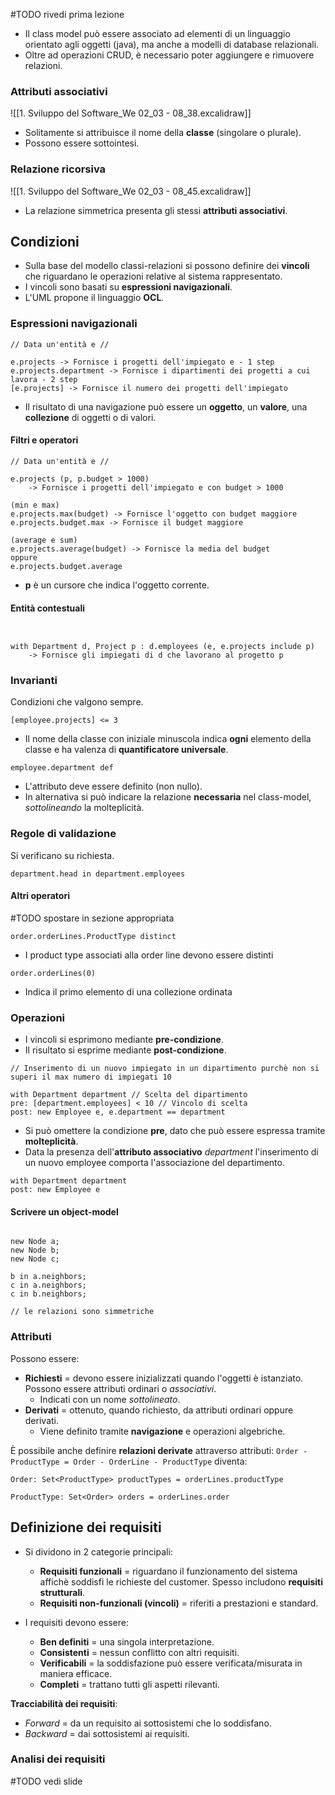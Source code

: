 #TODO rivedi prima lezione

- Il class model può essere associato ad elementi di un linguaggio orientato agli oggetti (java), ma anche a modelli di database relazionali.
- Oltre ad operazioni CRUD, è necessario poter aggiungere e rimuovere relazioni.

### Attributi associativi

![[1. Sviluppo del Software_We 02_03 - 08_38.excalidraw]]

- Solitamente si attribuisce il nome della **classe** (singolare o plurale).
- Possono essere sottointesi.

### Relazione ricorsiva

![[1. Sviluppo del Software_We 02_03 - 08_45.excalidraw]]

- La relazione simmetrica presenta gli stessi **attributi associativi**.

## Condizioni
- Sulla base del modello classi-relazioni si possono definire dei **vincoli** che riguardano le operazioni relative al sistema rappresentato.
- I vincoli sono basati su **espressioni navigazionali**.
- L'UML propone il linguaggio **OCL**.

### Espressioni navigazionali
``` OCL 
// Data un'entità e //

e.projects -> Fornisce i progetti dell'impiegato e - 1 step
e.projects.department -> Fornisce i dipartimenti dei progetti a cui lavora - 2 step
[e.projects] -> Fornisce il numero dei progetti dell'impiegato
```

- Il risultato di una navigazione può essere un **oggetto**, un **valore**, una **collezione** di oggetti o di valori.

#### Filtri e operatori
``` OCL
// Data un'entità e //

e.projects (p, p.budget > 1000)
	-> Fornisce i progetti dell'impiegato e con budget > 1000

(min e max)
e.projects.max(budget) -> Fornisce l'oggetto con budget maggiore
e.projects.budget.max -> Fornisce il budget maggiore

(average e sum)
e.projects.average(budget) -> Fornisce la media del budget
oppure
e.projects.budget.average 

```

- **p** è un cursore che indica l'oggetto corrente.

#### Entità contestuali
``` OCL


with Department d, Project p : d.employees (e, e.projects include p)
	-> Fornisce gli impiegati di d che lavorano al progetto p

```

### Invarianti
Condizioni che valgono sempre.

`[employee.projects] <= 3`
- Il nome della classe con iniziale minuscola indica **ogni** elemento della classe e ha valenza di **quantificatore universale**.

`employee.department def`
- L'attributo deve essere definito (non nullo).
- In alternativa si può indicare la relazione **necessaria** nel class-model, *sottolineando* la molteplicità.

### Regole di validazione
Si verificano su richiesta.

`department.head in department.employees`

#### Altri operatori
#TODO spostare in sezione appropriata

`order.orderLines.ProductType distinct`
- I product type associati alla order line devono essere distinti

 `order.orderLines(0)`
- Indica il primo elemento di una collezione ordinata

### Operazioni
- I vincoli si esprimono mediante **pre-condizione**.
- Il risultato si esprime mediante **post-condizione**.

``` OCL
// Inserimento di un nuovo impiegato in un dipartimento purchè non si superi il max numero di impiegati 10

with Department department // Scelta del dipartimento
pre: [department.employees] < 10 // Vincolo di scelta
post: new Employee e, e.department == department
```

- Si può omettere la condizione **pre**, dato che può essere espressa tramite **molteplicità**.
- Data la presenza dell'**attributo associativo** *department* l'inserimento di un nuovo employee comporta l'associazione del departimento.

``` OCL
with Department department 
post: new Employee e
```

#### Scrivere un object-model
``` OCL

new Node a;
new Node b;
new Node c;

b in a.neighbors;
c in a.neighbors;
c in b.neighbors;

// le relazioni sono simmetriche

```

### Attributi
Possono essere:
- **Richiesti** = devono essere inizializzati quando l'oggetti è istanziato. Possono essere attributi ordinari o *associativi*.
	- Indicati con un nome *sottolineato*.
- **Derivati** = ottenuto, quando richiesto, da attributi ordinari oppure derivati.
	- Viene definito tramite **navigazione** e operazioni algebriche.

È possibile anche definire **relazioni derivate** attraverso attributi:
`Order - ProductType = Order - OrderLine - ProductType`
diventa:
``` OCL
Order: Set<ProductType> productTypes = orderLines.productType

ProductType: Set<Order> orders = orderLines.order
```

## Definizione dei requisiti
- Si dividono in 2 categorie principali:
	- **Requisiti funzionali** = riguardano il funzionamento del sistema affichè soddisfi le richieste del customer. Spesso includono **requisiti strutturali**.
	- **Requisiti non-funzionali (vincoli)** = riferiti a prestazioni e standard.

- I requisiti devono essere:
	- **Ben definiti** = una singola interpretazione.
	- **Consistenti** = nessun conflitto con altri requisiti.
	- **Verificabili** = la soddisfazione può essere verificata/misurata in maniera efficace.
	- **Completi** = trattano tutti gli aspetti rilevanti.

**Tracciabilità dei requisiti**:
- *Forward* = da un requisito ai sottosistemi che lo soddisfano.
- *Backward* = dai sottosistemi ai requisiti.

### Analisi dei requisiti
#TODO vedi slide